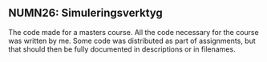 ## NUMN26: Simuleringsverktyg

The code made for a masters course. 
All the code necessary for the course was written by me. 
Some code was distributed as part of assignments, but that should then be fully documented in descriptions or in filenames.
